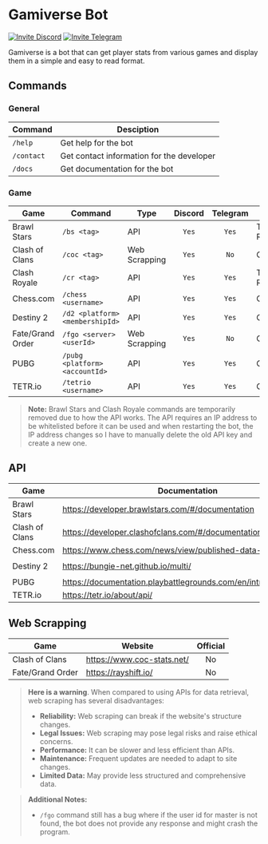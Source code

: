 # Gamiverse Bot

[![Invite Discord](https://img.shields.io/badge/-Invite%20Bot-404eed?style=flat&logo=discord&logoColor=white)](https://discord.com/api/oauth2/authorize?client_id=1074237343306883082&permissions=139586956352&scope=bot)
[![Invite Telegram](https://img.shields.io/badge/-Chat%20With%20Bot-24a1dd?style=flat&logo=telegram&logoColor=white)](https://t.me/gamiverse_bot)

Gamiverse is a bot that can get player stats from various games and display them in a simple and easy to read format.

## Commands

### General

| Command    | Desciption                                |
| ---------- | ----------------------------------------- |
| `/help`    | Get help for the bot                      |
| `/contact` | Get contact information for the developer |
| `/docs`    | Get documentation for the bot             |

### Game

| Game             | Command                         | Type          | Discord | Telegram | Status             |
| ---------------- | ------------------------------- | ------------- | :-----: | :------: | ------------------ |
| Brawl Stars      | `/bs <tag>`                     | API           |  `Yes`  |  `Yes`   | Temporarily Remove |
| Clash of Clans   | `/coc <tag>`                    | Web Scrapping |  `Yes`  |   `No`   | OK                 |
| Clash Royale     | `/cr <tag>`                     | API           |  `Yes`  |  `Yes`   | Temporarily Remove |
| Chess.com        | `/chess <username>`             | API           |  `Yes`  |  `Yes`   | OK                 |
| Destiny 2        | `/d2 <platform> <membershipId>` | API           |  `Yes`  |  `Yes`   | OK                 |
| Fate/Grand Order | `/fgo <server> <userId>`        | Web Scrapping |  `Yes`  |   `No`   | OK                 |
| PUBG             | `/pubg <platform> <accountId>`  | API           |  `Yes`  |  `Yes`   | OK                 |
| TETR.io          | `/tetrio <username>`            | API           |  `Yes`  |  `Yes`   | OK                 |

> **Note:** Brawl Stars and Clash Royale commands are temporarily removed due to how the API works. The API requires an IP address to be whitelisted before it can be used and when restarting the bot, the IP address changes so I have to manually delete the old API key and create a new one.

## API

| Game           | Documentation                                                    |    Auth     | Official |
| -------------- | ---------------------------------------------------------------- | :---------: | :------: |
| Brawl Stars    | https://developer.brawlstars.com/#/documentation                 |  `Bearer`   |   Yes    |
| Clash of Clans | https://developer.clashofclans.com/#/documentation               |  `Bearer`   |   Yes    |
| Chess.com      | https://www.chess.com/news/view/published-data-api               |   `None`    |   Yes    |
| Destiny 2      | https://bungie-net.github.io/multi/                              | `x-api-key` |   Yes    |
| PUBG           | https://documentation.playbattlegrounds.com/en/introduction.html |  `Bearer`   |   Yes    |
| TETR.io        | https://tetr.io/about/api/                                       |   `None`    |   Yes    |

## Web Scrapping

| Game             | Website                    | Official |
| ---------------- | -------------------------- | :------: |
| Clash of Clans   | https://www.coc-stats.net/ |    No    |
| Fate/Grand Order | https://rayshift.io/       |    No    |

> **Here is a warning**. When compared to using APIs for data retrieval, web scraping has several disadvantages:
>
> -   **Reliability:** Web scraping can break if the website's structure changes.
> -   **Legal Issues:** Web scraping may pose legal risks and raise ethical concerns.
> -   **Performance:** It can be slower and less efficient than APIs.
> -   **Maintenance:** Frequent updates are needed to adapt to site changes.
> -   **Limited Data:** May provide less structured and comprehensive data.

> **Additional Notes:**
>
> -   `/fgo` command still has a bug where if the user id for master is not found, the bot does not provide any response and might crash the program.
